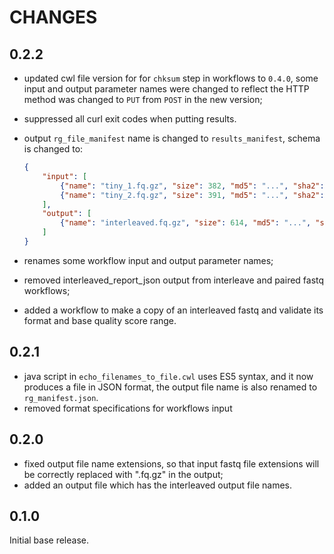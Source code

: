 # CHANGES

## 0.2.2

* updated cwl file version for for `chksum` step in workflows to `0.4.0`, some input and output parameter names were changed to reflect the HTTP method was changed to `PUT` from `POST` in the new version;
* suppressed all curl exit codes when putting results.
* output `rg_file_manifest` name is changed to `results_manifest`, schema is changed to:

    ```json
    {
        "input": [
            {"name": "tiny_1.fq.gz", "size": 382, "md5": "...", "sha2": "..."},
            {"name": "tiny_2.fq.gz", "size": 391, "md5": "...", "sha2": "..."}
        ],
        "output": [
            {"name": "interleaved.fq.gz", "size": 614, "md5": "...", "sha2": "..."}
        ]
    }
    ```

* renames some workflow input and output parameter names;
* removed interleaved_report_json output from interleave and paired fastq workflows;
* added a workflow to make a copy of an interleaved fastq and validate its format and base quality score range.

## 0.2.1

* java script in `echo_filenames_to_file.cwl` uses ES5 syntax, and it now produces a file in JSON format, the output file name is also renamed to `rg_manifest.json`.
* removed format specifications for workflows input

## 0.2.0

* fixed output file name extensions, so that input fastq file extensions will be correctly replaced with ".fq.gz" in the output;
* added an output file which has the interleaved output file names.

## 0.1.0

Initial base release.